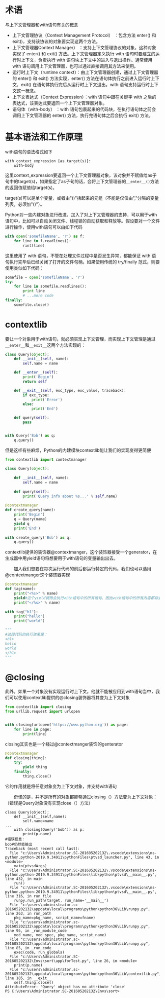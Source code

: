 # 术语

与上下文管理器和with语句有关的概念
- 上下文管理协议（Context Management Protocol） ：包含方法 enter() 和 exit()，支持该协议的对象要实现这两个方法。
- 上下文管理器Context Manager） ：支持上下文管理协议的对象，这种对象实现了 enter() 和 exit() 方法。上下文管理器定义执行 with 语句时要建立的运行时上下文，负责执行 with 语句块上下文中的进入与退出操作。通常使用 with 语句调用上下文管理器，也可以通过直接调用其方法来使用。
- 运行时上下文（runtime context）：由上下文管理器创建，通过上下文管理器的 enter() 和 exit() 方法实现，enter() 方法在语句体执行之前进入运行时上下文，exit() 在语句体执行完后从运行时上下文退出。with 语句支持运行时上下文这一概念。
- 上下文表达式（Context Expression）：with 语句中跟在关键字 with 之后的表达式，该表达式要返回一个上下文管理器对象。
- 语句体（with-body） ：with 语句包裹起来的代码块，在执行语句体之前会调用上下文管理器的 enter() 方法，执行完语句体之后会执行 exit() 方法。

# 基本语法和工作原理

with语句的语法格式如下

```text
with context_expression [as target(s)]:
    with-body
```

这里context_expression要返回一个上下文管理器对象，该对象并不赋值给as子句中的target(s)，如果指定了as子句的话，会将上下文管理器的`__enter__()`方法的返回值赋值给target(s)。

target(s)可以是单个变量，或者由"()"括起来的元组（不能是仅仅由","分隔的变量列表，必须加"()"）。

Python对一些内建对象进行改进，加入了对上下文管理器的支持，可以用于with语句中，比如可以自动关闭文件、线程锁的自动获取和释放等。假设要对一个文件进行操作，使用with语句可以由如下代码

```python
with open('somefileName', 'r') as f:
    for line in f.readlines():
        rint(line)
```

这里使用了 with 语句，不管在处理文件过程中是否发生异常，都能保证 with 语句执行完毕后已经关闭了打开的文件句柄。如果使用传统的 try/finally 范式，则要使用类似如下代码：

```python
somefile = open('somefileName', 'r')
try:
    for line in somefile.readlines():
        print line
        # ...more code
finally:
    somefile.close()
```

# contextlib

要让一个对象用于with语句，就必须实现上下文管理，而实现上下文管理是通过`__enter__`和`__exit__`这两个方法实现的：

```python
class Query(object):
    def __init__(self, name):
        self.name = name

    def __enter__(self):
        print('Begin')
        return self

    def __exit__(self, exc_type, exc_value, traceback):
        if exc_type:
            print('Error')
        else:
            print('End')

    def query(self):
        pass


with Query('Bob') as q:
    q.query()
```

但是这样有些麻烦，Python的内建模块contextlib能让我们的实现变得更简便

```python
from contextlib import contextmanager
 
class Query(object):
 
    def __init__(self, name):
        self.name = name
 
    def query(self):
        print('Query info about %s...' % self.name)
 
@contextmanager
def create_query(name):
    print('Begin')
    q = Query(name)
    yield q
    print('End')
 
with create_query('Bob') as q:
    q.query()
```

contextlib提供的装饰器@contextmanger，这个装饰器接受一个generator，在生成器中用yield语句将想要用于with语句的变量输出出去。

　　加入我们想要在每次运行代码的前后都运行特定的代码，我们也可以选用@contextmanger这个装饰器实现

```python
@contextmanager
def tag(name):
    print("<%s>" % name)
    yield#这个yield调用会执行with语句中的所有语句，因此with语句中的所有内容都将会被运行
    print("</%s>" % name)
 
with tag("h1"):
    print("hello")
    print("world")

"""
#这段代码的执行效果是：
<h1>
hello
world
</h1>
"""
```

# @closing

此外，如果一个对象没有实现运行时上下文，他就不能被应用到with语句当中，我们可以使用contextlib提供的@closing装饰器将其变为上下文对象

```python
from contextlib import closing
from urllib.request import urlopen


with closing(urlopen('https://www.python.org')) as page:
    for line in page:
        print(line)
```

closing其实也是一个经过@contextmanger装饰的genterator

```python
@contextmanager
def closing(thing):
    try:
        yield thing
    finally:
        thing.close()
```

它的作用就是将任意对象变为上下文对象，并支持with语句

　　奇怪的是，并不是所有的对象都能够通过closing（）方法变为上下文对象：（错误是Query对象没有实现close（）方法）

```text
class Query(object):
    def __init__(self,name):
        self.name=name
...
    with closing(Query('bob')) as p:
        print(p.name)
#错误信息：
bob#仍然能输出
Traceback (most recent call last):
  File "c:\Users\Administrator.SC-201605202132\.vscode\extensions\ms-python.python-2019.9.34911\pythonFiles\ptvsd_launcher.py", line 43, in <module>
    main(ptvsdArgs)
  File "c:\Users\Administrator.SC-201605202132\.vscode\extensions\ms-python.python-2019.9.34911\pythonFiles\lib\python\ptvsd\__main__.py", line 432, in main
    run()
  File "c:\Users\Administrator.SC-201605202132\.vscode\extensions\ms-python.python-2019.9.34911\pythonFiles\lib\python\ptvsd\__main__.py", line 316, in run_file
    runpy.run_path(target, run_name='__main__')
  File "c:\users\administrator.sc-201605202132\appdata\local\programs\python\python36\Lib\runpy.py", line 263, in run_path
    pkg_name=pkg_name, script_name=fname)
  File "c:\users\administrator.sc-201605202132\appdata\local\programs\python\python36\Lib\runpy.py", line 96, in _run_module_code
    mod_name, mod_spec, pkg_name, script_name)
  File "c:\users\administrator.sc-201605202132\appdata\local\programs\python\python36\Lib\runpy.py", line 85, in _run_code
    exec(code, run_globals)
  File "c:\Users\Administrator.SC-201605202132\Envs\sort\app\forTest.py", line 26, in <module>
    print(p.name)
  File "c:\users\administrator.sc-201605202132\appdata\local\programs\python\python36\Lib\contextlib.py", line 185, in __exit__
    self.thing.close()
AttributeError: 'Query' object has no attribute 'close'
PS C:\Users\Administrator.SC-201605202132\Envs\sort>
```